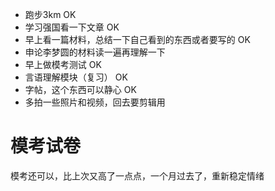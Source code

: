 + 跑步3km   OK
+ 学习强国看一下文章  OK
+ 早上看一篇材料，总结一下自己看到的东西或者要写的  OK
+ 申论李梦圆的材料读一遍再理解一下
+ 早上做模考测试  OK
+ 言语理解模块（复习）  OK
+ 字帖，这个东西可以静心  OK
+ 多拍一些照片和视频，回去要剪辑用


# 模考试卷
模考还可以，比上次又高了一点点，一个月过去了，重新稳定情绪